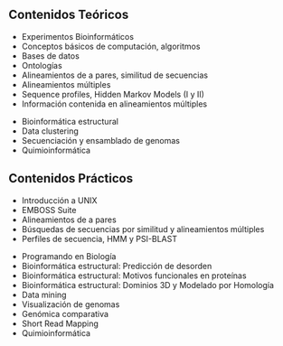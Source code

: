 ## Contenidos Teóricos

* Experimentos Bioinformáticos
* Conceptos básicos de computación, algoritmos
* Bases de datos
* Ontologías
* Alineamientos de a pares, similitud de secuencias
* Alineamientos múltiples
* Sequence profiles, Hidden Markov Models (I y II)
* Información contenida en alineamientos múltiples
<!--
* Métodos de predicción basados en datos, machine learning
-->
* Bioinformática estructural
* Data clustering
* Secuenciación y ensamblado de genomas
* Quimioinformática

## Contenidos Prácticos

* Introducción a UNIX
* EMBOSS Suite
* Alineamientos de a pares
* Búsquedas de secuencias por similitud y alineamientos múltiples
* Perfiles de secuencia, HMM y PSI-BLAST
<!--
 y Redes Neuronales
 -->
* Programando en Biología
* Bioinformática estructural: Predicción de desorden
* Bioinformática estructural: Motivos funcionales en proteínas
* Bioinformática estructural: Dominios 3D y Modelado por Homología
* Data mining
* Visualización de genomas
* Genómica comparativa
* Short Read Mapping
* Quimioinformática

<!--
[:fontawesome-solid-2x-download: Programa completo de la materia](#){ .md-button } 
-->
